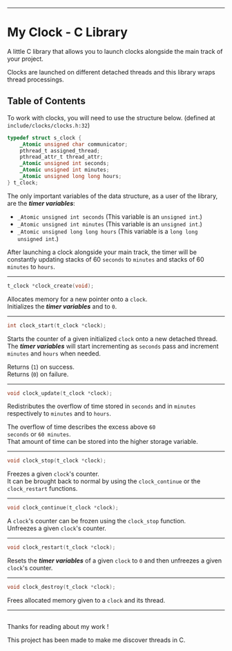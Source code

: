 ***

# My Clock - C Library

A little C library that allows you to launch clocks alongside the main track of your project.<br>

Clocks are launched on different detached threads and this library wraps thread processings.<br>

## Table of Contents

To work with clocks, you will need to use the structure below. (defined at <code>include/clocks/clocks.h:32</code>)<br>

```C
typedef struct s_clock {
    _Atomic unsigned char communicator;
    pthread_t assigned_thread;
    pthread_attr_t thread_attr;
    _Atomic unsigned int seconds;
    _Atomic unsigned int minutes;
    _Atomic unsigned long long hours;
} t_clock;
```

The only important variables of the data structure, as a user of the library, are the __*timer variables*__:<br>

* <code>_Atomic unsigned int seconds</code> (This variable is an <code>unsigned int</code>.)
* <code>_Atomic unsigned int minutes</code> (This variable is an <code>unsigned int</code>.)
* <code>_Atomic unsigned long long hours</code> (This variable is a <code>long long unsigned int</code>.)

After launching a clock alongside your main track, the timer will be constantly updating
stacks of 60 <code>seconds</code> to <code>minutes</code> and stacks of 60 <code>minutes</code> to <code>hours</code>.

---

```C
t_clock *clock_create(void);
```

Allocates memory for a new pointer onto a <code>clock</code>.<br>
Initializes the __*timer variables*__ and to <code>0</code>.<br>

---

```C
int clock_start(t_clock *clock);
```

Starts the counter of a given initialized <code>clock</code> onto a new detached thread.<br>
The __*timer variables*__ will start incrementing as <code>seconds</code> pass and
increment <code>minutes</code> and <code>hours</code> when needed.<br>

Returns (<code>1</code>) on success.<br>
Returns (<code>0</code>) on failure.<br>

---

```C
void clock_update(t_clock *clock);
```

Redistributes the overflow of time stored in <code>seconds</code> and in <code>minutes</code>
respectively to <code>minutes</code> and to <code>hours</code>.<br>

The overflow of time describes the excess above <code>60 seconds</code> or <code>60 minutes</code>.<br>
That amount of time can be stored into the higher storage variable.<br>

---

```C
void clock_stop(t_clock *clock);
```

Freezes a given <code>clock</code>'s counter.<br>
It can be brought back to normal by using the <code>clock_continue</code> or the <code>clock_restart</code> functions.

---

```C
void clock_continue(t_clock *clock);
```

A <code>clock</code>'s counter can be frozen using the <code>clock_stop</code> function.<br>
Unfreezes a given <code>clock</code>'s counter.<br>

---

```C
void clock_restart(t_clock *clock);
```

Resets the __*timer variables*__ of a given <code>clock</code> to <code>0</code> and then
unfreezes a given <code>clock</code>'s counter.<br>

---

```C
void clock_destroy(t_clock *clock);
```

Frees allocated memory given to a <code>clock</code> and its thread.<br>

---

##

Thanks for reading about my work !

This project has been made to make me discover threads in C.
